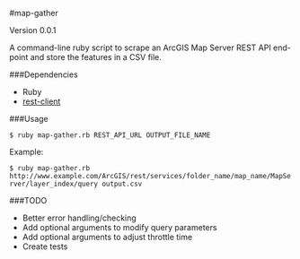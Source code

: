 #map-gather

Version 0.0.1

A command-line ruby script to scrape an ArcGIS Map Server REST API end-point and store the features in a CSV file.

###Dependencies

- Ruby
- [rest-client](https://github.com/archiloque/rest-client)

###Usage

`$ ruby map-gather.rb REST_API_URL OUTPUT_FILE_NAME`

Example:

`$ ruby map-gather.rb http://www.example.com/ArcGIS/rest/services/folder_name/map_name/MapServer/layer_index/query output.csv`

###TODO

- Better error handling/checking
- Add optional arguments to modify query parameters
- Add optional arguments to adjust throttle time
- Create tests